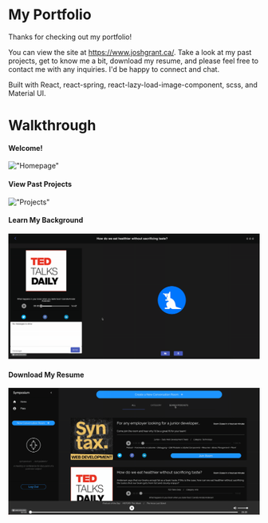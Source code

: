 # My Portfolio

Thanks for checking out my portfolio! 

You can view the site at https://www.joshgrant.ca/. Take a look at my past projects, get to know me a bit, download my resume, and please feel free to contact me with any inquiries. I'd be happy to connect and chat.

Built with React, react-spring, react-lazy-load-image-component, scss, and Material UI. 

# Walkthrough

#### Welcome!

!["Homepage"](https://github.com/AleksandarDmitrovic/symposium/blob/main/client/public/gifs/2020-12-01%2019.20.21.gif)

#### View Past Projects

!["Projects"](https://github.com/AleksandarDmitrovic/symposium/blob/main/client/public/gifs/2020-12-01%2019.21.14.gif)

#### Learn My Background

!["About"](https://github.com/AleksandarDmitrovic/symposium/blob/main/client/public/gifs/2020-12-01%2019.23.40.gif)

#### Download My Resume

!["Resume"](https://github.com/AleksandarDmitrovic/symposium/blob/main/client/public/gifs/2020-12-01%2019.29.32.gif)
